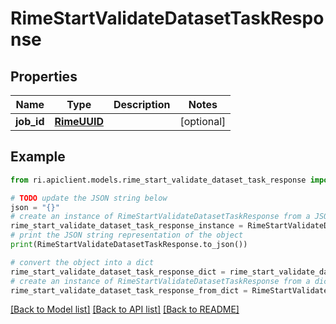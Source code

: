 # RimeStartValidateDatasetTaskResponse


## Properties

Name | Type | Description | Notes
------------ | ------------- | ------------- | -------------
**job_id** | [**RimeUUID**](RimeUUID.md) |  | [optional] 

## Example

```python
from ri.apiclient.models.rime_start_validate_dataset_task_response import RimeStartValidateDatasetTaskResponse

# TODO update the JSON string below
json = "{}"
# create an instance of RimeStartValidateDatasetTaskResponse from a JSON string
rime_start_validate_dataset_task_response_instance = RimeStartValidateDatasetTaskResponse.from_json(json)
# print the JSON string representation of the object
print(RimeStartValidateDatasetTaskResponse.to_json())

# convert the object into a dict
rime_start_validate_dataset_task_response_dict = rime_start_validate_dataset_task_response_instance.to_dict()
# create an instance of RimeStartValidateDatasetTaskResponse from a dict
rime_start_validate_dataset_task_response_from_dict = RimeStartValidateDatasetTaskResponse.from_dict(rime_start_validate_dataset_task_response_dict)
```
[[Back to Model list]](../README.md#documentation-for-models) [[Back to API list]](../README.md#documentation-for-api-endpoints) [[Back to README]](../README.md)

